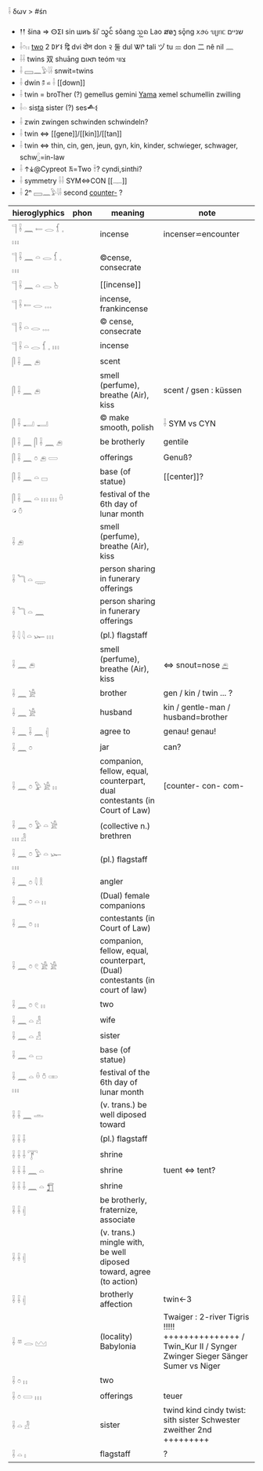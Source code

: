 𓌢 δων  > #śn  

* 𒁹𒁹 šina => ⵙⵉⵏ sin шиъ šiʾ သွင် sǒang ᩈᩬᨦ Lao ສອງ sǭng ꪎꪮꪉ ᥔᥩᥒᥴ שניים ‎  
* 𓌢𓏌𓏮 [two](Numbers) 2 𐌃𐌖𐌔 द्वि dvi  दोन don २ 둘 dul ᏔᎵ tali ツ゚ tu 𐦊 don 二 nê nil 𓈖  
* 𓌢𓌢 twins 双 shuāng תאום teóm צווי‎  
* 𓌢 𓈙𓈖𓅱𓇋𓌢 snwit=twins  
* 𓌢 dwin 🖗 ⋍ 𓌢 [[down]]  
* 𓌢 twin = broTher (?)  gemellus gemini [Yama](https://en.wikipedia.org/wiki/Yama) xemel schumellin zwilling  
* 𓌢𓏏 sis[ta](𓏏) sister (?) ses𒋀  
* 𓌢 zwin zwingen schwinden schwindeln?  
* 𓌢 twin ⇔ [[gene]]/[[kin]]/[[tan]]  
* 𓌢 twin ⇔ thin, cin, gen, jeun, gyn, kin, kinder, schwieger, schwager, schw[𓆄](𓆄)=in-law  
* 𓌢 𐠮𐠯@Cypreot 𐠱=Two 𓌣? cyndi,sinthi?  
* 𓌢 symmetry 𓌢𓌢 SYM⇔CON [[𓊃]]  
* 𓌢 2ⁿ 𓈙𓈖𓅱𓇋𓌢 second [counter-](Numbers) ?  

|hieroglyphics|phon|meaning|note|  
|-----|----|-------|----|  
𓊹 𓌢 𓈖 𓍿 𓂋 𓆴 𓈒 𓏥||incense| incenser⋍encounter  
𓊹 𓌢 𓈖 𓏏 𓂋 𓆴 𓈒 𓏥||©cense, consecrate|  
𓊹 𓌢 𓈖 𓏏 𓂋 𓊸||[[incense]]|  
𓊹 𓌢 𓍿 𓂋 𓈓||incense, frankincense|  
𓊹 𓌢 𓏏 𓂋 𓈓||© cense, consecrate|  
𓊹 𓌢 𓏏 𓂋 𓆴 𓈒 𓏥||incense|  
𓋴 𓌢 𓈖 𓂉||scent|  
𓋴 𓌢 𓈖 𓂉||smell (perfume), breathe (Air), kiss| scent / gsen : küssen  
𓋴 𓌢 𓂝 𓂝||© make smooth, polish| 𓌢 SYM vs CYN  
𓋴 𓌢 𓈖 𓋴 𓌢 𓈖 𓂉||be brotherly| gentile  
𓋴 𓌢 𓈖 𓏌 𓂉 𓏳||offerings| Genuß?  
𓋴 𓌢 𓈖 𓏏 𓊌||base (of statue)| [[center]]?  
𓋴 𓌢 𓈖 𓏏 𓏥 𓏥 𓏐 𓏗 𓏊||festival of the 6th day of lunar month|  
𓌢 𓂉||smell (perfume), breathe (Air), kiss|  
𓌢 𓆓 𓏏 𓇾||person sharing in funerary offerings|  
𓌢 𓆓 𓏏 𓈖||person sharing in funerary offerings|  
𓌢 𓇋 𓇋 𓏏 𓆱 𓏥||(pl.) flagstaff|  
𓌢 𓈖 𓂉||smell (perfume), breathe (Air), kiss| ⇔ snout=nose [𓂉](𓂉)  
𓌢 𓈖 𓀀||brother| gen / kin / twin ... ?  
𓌢 𓈖 𓀀||husband|kin / gentle-man / husband=brother  
𓌢 𓈖 𓌢 𓈖 𓏜||agree to| genau! genau!  
𓌢 𓈖 𓏌||jar| can?  
𓌢 𓈖 𓏌 𓅱 𓀀 𓏮||companion, fellow, equal, counterpart, dual contestants (in Court of Law)| [counter- con- com-  
𓌢 𓈖 𓏌 𓅱 𓏏 𓀀 𓏥 𓁐||(collective n.) brethren|  
𓌢 𓈖 𓏌 𓅱 𓏏 𓆱 𓏥||(pl.) flagstaff|  
𓌢 𓈖 𓏌 𓇋 𓎛||angler|  
𓌢 𓈖 𓏌 𓏏 𓏮||(Dual) female companions|  
𓌢 𓈖 𓏌 𓏮||contestants (in Court of Law)|  
𓌢 𓈖 𓏌 𓏲 𓀀 𓀀||companion, fellow, equal, counterpart, (Dual) contestants (in court of law)|  
𓌢 𓈖 𓏌 𓏲 𓏮||two|  
𓌢 𓈖 𓏏 𓁐||wife|  
𓌢 𓈖 𓏏 𓁐||sister|  
𓌢 𓈖 𓏏 𓊌||base (of statue)|  
𓌢 𓈖 𓏏 𓏐 𓏊 𓏒 𓏥||festival of the 6th day of lunar month|  
𓌢 𓌢 𓈖 𓏛||(v. trans.) be well diposed toward|  
𓌢 𓌢 𓌢||(pl.) flagstaff|  
𓌢 𓌢 𓌢 𓇱||shrine|  
𓌢 𓌢 𓌢 𓈖 𓏏||shrine|tuent ⇔ tent?  
𓌢 𓌢 𓌢 𓈖 𓏏 𓉮||shrine|  
𓌢 𓌢 𓏜||be brotherly, fraternize, associate|  
𓌢 𓌢 𓏜||(v. trans.) mingle with, be well diposed toward, agree (to action)|  
𓌢 𓌢 𓏜||brotherly affection|twin←3  
𓌢 𓎼 𓂋 𓈉||(locality) Babylonia|Twaiger : 2-river Tigris !!!!! +++++++++++++++ / Twin_Kur II / Synger Zwinger Sieger Sänger Sumer vs Niger  
𓌢 𓏌 𓏮||two|  
𓌢 𓏌 𓏳 𓏥||offerings|teuer  
𓌢 𓏏 𓁐||sister|twind kind cindy twist: sith sister Schwester zweither 2nd +++++++++  
𓌢 𓏏 𓏤||flagstaff|?  
